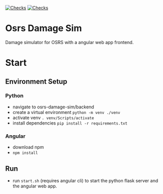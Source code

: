 [![Checks](https://github.com/Maurits825/osrs-damage-sim/actions/workflows/osrs-dmg-sim-service/badge.svg)](https://github.com/Maurits825/osrs-damage-sim/actions/workflows/osrs-dmg-sim-service.yml) [![Checks](https://github.com/Maurits825/osrs-damage-sim/actions/workflows/osrs-dmg-sim-web-app/badge.svg)](https://github.com/Maurits825/osrs-damage-sim/actions/workflows/osrs-dmg-sim-web-app.yml)

# Osrs Damage Sim
Damage simulator for OSRS with a angular web app frontend.

# Start

## Environment Setup
### Python
- navigate to osrs-damage-sim/backend
- create a virtual environment `python -m venv ./venv`
- activate venv `. venv/Scripts/activate`
- install dependencies `pip install -r requirements.txt`

### Angular
- download npm
- `npm install`

## Run
- run `start.sh` (requires angular cli) to start the python flask server and the angular web app.
